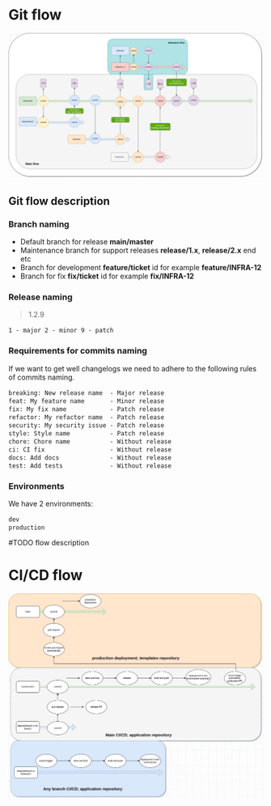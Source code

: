 # Git flow

![git flow](docs/ph-git-flow.jpg)

## Git flow description

### Branch naming

- Default branch for release **main/master**
- Maintenance branch for support releases **release/1.x**, **release/2.x** end etc
- Branch for development **feature/ticket** id for example **feature/INFRA-12**
- Branch for fix **fix/ticket** id for example **fix/INFRA-12**

### Release naming

> 1.2.9

```
1 - major 2 - minor 9 - patch
```

### Requirements for commits naming

If we want to get well changelogs we need to adhere to the following rules of commits naming.

```commandline
breaking: New release name  - Major release
feat: My feature name       - Minor release
fix: My fix name            - Patch release
refactor: My refactor name  - Patch release
security: My security issue - Patch release
style: Style name           - Patch release
chore: Chore name           - Without release
ci: CI fix                  - Without release
docs: Add docs              - Without release
test: Add tests             - Without release
```

### Environments

We have 2 environments:

```commandline
dev
production
```

#TODO flow description

# CI/CD flow

![ci/cd flow](docs/ph-ci-cd.jpg)
